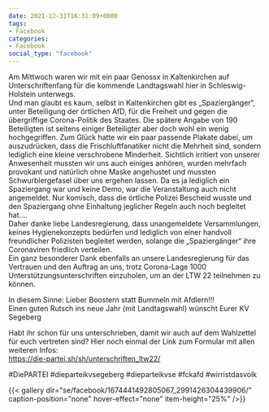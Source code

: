 ```yaml
---
date: 2021-12-31T16:31:09+0000
tags:
- Facebook
categories:
- Facebook
social_type: "facebook"
---
```


Am Mittwoch waren wir mit ein paar Genossx in Kaltenkirchen auf Unterschriftenfang für die kommende Landtagswahl hier in Schleswig-Holstein unterwegs.   
Und man glaubt es kaum, selbst in Kaltenkirchen gibt es „Spaziergänger“, unter Beteiligung der örtlichen AfD, für die Freiheit und gegen die übergriffige Corona-Politik des Staates. Die spätere Angabe von 190 Beteiligten ist seitens einiger Beteiligter aber doch wohl ein wenig hochgegriffen. Zum Glück hatte wir ein paar passende Plakate dabei, um auszudrücken, dass die Frischluftfanatiker nicht die Mehrheit sind, sondern lediglich eine kleine verschrobene Minderheit. Sichtlich irritiert von unserer Anwesenheit mussten wir uns auch einiges anhören, wurden mehrfach provokant und natürlich ohne Maske angehustet und mussten Schwurblergefasel über uns ergehen lassen. Da es ja lediglich ein Spaziergang war und keine Demo, war die Veranstaltung auch nicht angemeldet. Nur komisch, dass die örtliche Polizei Bescheid wusste und den Spaziergang ohne Einhaltung jeglicher Regeln auch noch begleitet hat….  
Daher danke liebe Landesregierung, dass unangemeldete Versammlungen, keines Hygienekonzepts bedürfen und lediglich von einer handvoll freundlicher Polizisten begleitet werden, solange die „Spaziergänger“ ihre Coronaviren friedlich verteilen.  
Ein ganz besonderer Dank ebenfalls an unsere Landesregierung für das Vertrauen und den Auftrag an uns, trotz Corona-Lage 1000 Unterstützungsunterschriften einzuholen, um an der LTW 22 teilnehmen zu können.  
  
In diesem Sinne: Lieber Boostern statt Bummeln mit Afdlern!!!  
Einen guten Rutsch ins neue Jahr (mit Landtagswahl) wünscht Eurer KV Segeberg  
  
Habt ihr schon für uns unterschrieben, damit wir auch auf dem Wahlzettel für euch vertreten sind? Hier noch einmal der Link zum Formular mit allen weiteren Infos:  
https://die-partei.sh/sh/unterschriften_ltw22/  
  
#DiePARTEI #dieparteikvsegeberg #dieparteikvse #fckafd #wirristdasvolk


{{< gallery dir="se/facebook/1674441492805067_2991426304439906/" caption-position="none" hover-effect="none" item-height="25%" />}}

